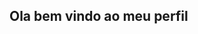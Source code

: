 ## Ola bem vindo ao meu perfil

<!--
**Ciotto7/Ciotto7** is a ✨ _special_ ✨ repository because its `README.md` (this file) appears on your GitHub profile.

Here are some ideas to get you started:

- 🔭 I’m currently working on basketball,games and football
- 🌱 I’m currently learning a lot of things at school
- 👯 I’m looking to collaborate on a lot of things
- 🤔 I’m looking for help with school
- 💬 Ask me about any question of football
- 📫 How to reach me: in the whatsapp
- 😄 Pronouns: he of his
- ⚡ Fun fact: ...
-->
